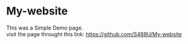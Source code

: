 # My-website

This was a Simple Demo page.
<br>
visit the page throught this link: <a href="https://s488u.github.io/My-website">https://github.com/S488U/My-website</a>

<br>
<br>